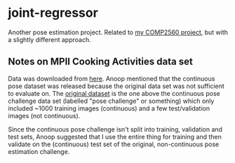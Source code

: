 # joint-regressor

Another pose estimation project. Related to [my COMP2560
project](/qxcv/comp2560), but with a slightly different approach.

## Notes on MPII Cooking Activities data set

Data was downloaded from
[here](https://www.mpi-inf.mpg.de/departments/computer-vision-and-multimodal-computing/research/human-activity-recognition/mpii-cooking-activities-dataset/).
Anoop mentioned that the continuous pose dataset was released because the
original data set was not sufficient to evaluate on. The [original
dataset](http://datasets.d2.mpi-inf.mpg.de/MPIICookingActivities/poseChallenge-1.1.zip)
is the one above the continuous pose challenge data set (labelled "pose
challenge" or something) which only included ~1000 training images (continuous)
and a few test/validation images (not continuous).

Since the continuous pose challenge isn't split into training, validation and
test sets, Anoop suggested that I use the entire thing for training and then
validate on the (continuous) test set of the original, non-continuous pose
estimation challenge.
